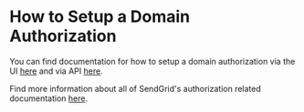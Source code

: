 # How to Setup a Domain Authorization

You can find documentation for how to setup a domain authorization via the UI [here](https://sendgrid.com/docs/ui/account-and-settings/how-to-set-up-domain-authentication/) and via API [here](https://github.com/sendgrid/sendgrid-nodejs/blob/master/packages/client/USAGE.md#sender-authorization).

Find more information about all of SendGrid's authorization related documentation [here](https://sendgrid.com/docs/ui/account-and-settings/).
